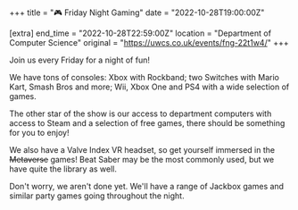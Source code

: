 +++
title = "🎮 Friday Night Gaming"
date = "2022-10-28T19:00:00Z"

[extra]
end_time = "2022-10-28T22:59:00Z"
location = "Department of Computer Science"
original = "https://uwcs.co.uk/events/fng-22t1w4/"
+++

Join us every Friday for a night of fun\!

We have tons of consoles: Xbox with Rockband; two Switches with Mario Kart, Smash Bros and more; Wii, Xbox One and PS4 with a wide selection of games.

The other star of the show is our access to department computers with access to Steam and a selection of free games, there should be something for you to enjoy\!

We also have a Valve Index VR headset, so get yourself immersed in the ~~Metaverse~~ games\! Beat Saber may be the most commonly used, but we have quite the library as well.

Don't worry, we aren't done yet. We'll have a range of Jackbox games and similar party games going throughout the night.

